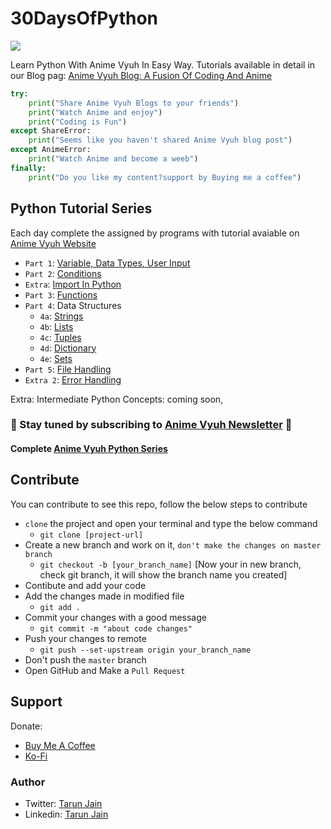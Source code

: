 # 30DaysOfPython
<img src="https://animevyuh.org/wp-content/uploads/2021/09/cropped-animevyuh-1-130x98.png">

Learn Python With Anime Vyuh In Easy Way. Tutorials available in detail in our Blog pag: [Anime Vyuh Blog: A Fusion Of Coding And Anime](https://animevyuh.org/blog)


```py
try:
    print("Share Anime Vyuh Blogs to your friends")
    print("Watch Anime and enjoy")
    print("Coding is Fun")
except ShareError:
    print("Seems like you haven't shared Anime Vyuh blog post")
except AnimeError:
    print("Watch Anime and become a weeb")
finally:
    print("Do you like my content?support by Buying me a coffee")
```

## Python Tutorial Series

Each day complete the assigned by programs with tutorial avaiable on [Anime Vyuh Website](https://animevyuh.org)

- `Part 1`: [Variable, Data Types, User Input](https://animevyuh.org/learn-python)
- `Part 2`: [Conditions](https://animevyuh.org/learn-python-part2/)
- `Extra`: [Import In Python](https://animevyuh.org/import-in-python/)
- `Part 3`: [Functions](https://animevyuh.org/learn-python-part3/)
- `Part 4`: Data Structures
    - `4a`: [Strings](https://animevyuh.org/learn-python-strings/)
    - `4b`: [Lists](https://animevyuh.org/learn-python-lists/)
    - `4c`: [Tuples](https://animevyuh.org/tuples-in-python/)
    - `4d`: [Dictionary](https://animevyuh.org/dictionary-in-python/)
    - `4e`: [Sets](https://animevyuh.org/sets-in-python/)
- `Part 5`: [File Handling](https://animevyuh.org/files-in-python/)
- `Extra 2`: [Error Handling](https://animevyuh.org/error-handing-in-python/)

Extra: Intermediate Python Concepts: coming soon, 
### 📧 Stay tuned by subscribing to [Anime Vyuh Newsletter](https://animevyuh.org/newsletter/) 📧

#### Complete [Anime Vyuh Python Series](https://animevyuh.org/category/python-tutorials)

## Contribute

You can contribute to see this repo, follow the below steps to contribute

- `clone` the project and open your terminal and type the below command
  - `git clone [project-url]`
- Create a new branch and work on it, `don't make the changes on master branch`
  - `git checkout -b [your_branch_name]`
  [Now your in new branch, check git branch, it will show the branch name you created]
- Contibute and add your code
- Add the changes made in modified file
  - `git add .`
- Commit your changes with a good message
  - `git commit -m "about code changes"`
- Push your changes to remote
  - `git push --set-upstream origin your_branch_name`
- Don't push the `master` branch
- Open GitHub and Make a `Pull Request`

## Support

Donate: 
- [Buy Me A Coffee](https://www.buymeacoffee.com/trjtarun)
- [Ko-Fi](https://ko-fi.com/tarunrjain751)

### Author

- Twitter: [Tarun Jain](https://twitter.com/TRJ_0751)
- Linkedin: [Tarun Jain](https://www.linkedin.com/in/jaintarun75/)

